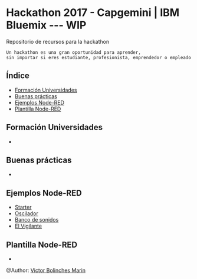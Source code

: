 # Hackathon 2017 - Capgemini | IBM Bluemix  --- WIP
Repositorio de recursos para la hackathon 

```
Un hackathon es una gran oportunidad para aprender, 
sin importar si eres estudiante, profesionista, emprendedor o empleado
```

## Índice
* [Formación Universidades](https://docs.google.com/presentation/d/11zcWUh3JsWJvEDAjDNyUHMoFZtt8HrPHAjRSE8j-vtY/edit?usp=sharing)
* [Buenas prácticas](https://docs.google.com/presentation/d/1MwDbsneXwVstXnr4pLOn9EctioYYvdqj8p1kAFT6WE0/edit?usp=sharing)
* [Ejemplos Node-RED](https://github.com/CoEValencia/Hackathon_2017/blob/master/README.md#ejemplos-node-red)
* [Plantilla Node-RED](https://github.com/vicboma1/TemplateBluemixNodeRED)

## Formación Universidades
* []()

## Buenas prácticas
* []()

## Ejemplos Node-RED
* [Starter]()
* [Oscilador]()
* [Banco de sonidos]()
* [El Vigilante]()

## Plantilla Node-RED
* []()

@Author: [Victor Bolinches Marin](https://github.com/vicboma1)
